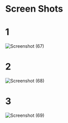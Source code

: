 # Screen Shots

# 1
![Screenshot (67)](https://user-images.githubusercontent.com/98821055/153706276-fdeeb318-3b13-4d85-a4ed-d47f4dcdfe7a.png)

# 2
![Screenshot (68)](https://user-images.githubusercontent.com/98821055/153706309-30b27c8e-1808-42f4-bad4-ca51c441a9a1.png)

# 3
![Screenshot (69)](https://user-images.githubusercontent.com/98821055/153706336-5396202e-935f-4e0c-88a4-b42b9b5eae1c.png)

